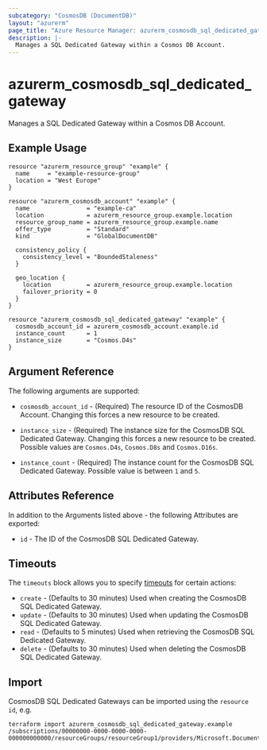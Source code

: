 ```yaml
---
subcategory: "CosmosDB (DocumentDB)"
layout: "azurerm"
page_title: "Azure Resource Manager: azurerm_cosmosdb_sql_dedicated_gateway"
description: |-
  Manages a SQL Dedicated Gateway within a Cosmos DB Account.
---
```


# azurerm_cosmosdb_sql_dedicated_gateway

Manages a SQL Dedicated Gateway within a Cosmos DB Account.

## Example Usage

```hcl
resource "azurerm_resource_group" "example" {
  name     = "example-resource-group"
  location = "West Europe"
}

resource "azurerm_cosmosdb_account" "example" {
  name                = "example-ca"
  location            = azurerm_resource_group.example.location
  resource_group_name = azurerm_resource_group.example.name
  offer_type          = "Standard"
  kind                = "GlobalDocumentDB"

  consistency_policy {
    consistency_level = "BoundedStaleness"
  }

  geo_location {
    location          = azurerm_resource_group.example.location
    failover_priority = 0
  }
}

resource "azurerm_cosmosdb_sql_dedicated_gateway" "example" {
  cosmosdb_account_id = azurerm_cosmosdb_account.example.id
  instance_count      = 1
  instance_size       = "Cosmos.D4s"
}
```

## Argument Reference

The following arguments are supported:

* `cosmosdb_account_id` - (Required) The resource ID of the CosmosDB Account. Changing this forces a new resource to be created.

* `instance_size` - (Required) The instance size for the CosmosDB SQL Dedicated Gateway. Changing this forces a new resource to be created. Possible values are `Cosmos.D4s`, `Cosmos.D8s` and `Cosmos.D16s`.

* `instance_count` - (Required) The instance count for the CosmosDB SQL Dedicated Gateway. Possible value is between `1` and `5`.

## Attributes Reference

In addition to the Arguments listed above - the following Attributes are exported:

* `id` - The ID of the CosmosDB SQL Dedicated Gateway.

## Timeouts

The `timeouts` block allows you to specify [timeouts](https://www.terraform.io/language/resources/syntax#operation-timeouts) for certain actions:

* `create` - (Defaults to 30 minutes) Used when creating the CosmosDB SQL Dedicated Gateway.
* `update` - (Defaults to 30 minutes) Used when updating the CosmosDB SQL Dedicated Gateway.
* `read` - (Defaults to 5 minutes) Used when retrieving the CosmosDB SQL Dedicated Gateway.
* `delete` - (Defaults to 30 minutes) Used when deleting the CosmosDB SQL Dedicated Gateway.

## Import

CosmosDB SQL Dedicated Gateways can be imported using the `resource id`, e.g.

```shell
terraform import azurerm_cosmosdb_sql_dedicated_gateway.example /subscriptions/00000000-0000-0000-0000-000000000000/resourceGroups/resourceGroup1/providers/Microsoft.DocumentDB/databaseAccounts/account1/services/SqlDedicatedGateway
```

